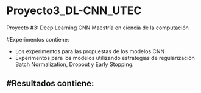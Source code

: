 # Proyecto3_DL-CNN_UTEC
Proyecto #3: Deep Learning CNN Maestría en ciencia de la computación

#Experimentos contiene:
 - Los experimentos para las propuestas de los modelos CNN
 - Experimentos para los modelos utilizando estrategias de regularización Batch Normalization, Dropout y Early Stopping.

#Resultados contiene:
 - 
